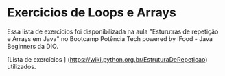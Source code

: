 # Exercicios de Loops e Arrays

Essa lista de exercícios foi disponibilizada na aula "Esturutras de repetição e Arrays em Java" no Bootcamp Potência Tech powered by iFood - Java Beginners da DIO.

[Lista de exercícios ] (https://wiki.python.org.br/EstruturaDeRepeticao) utilizados.
